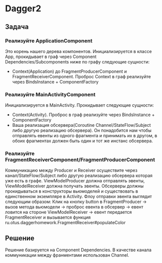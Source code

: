 # Dagger2

## Задача

### Реализуйте ApplicationComponent
Это корень нашего дерева компонентов. Инициализируется в классе App, прокидывает в граф через Component Dependencies/Subcomponents ниже по графу следующие сущности:
- Context(Application) до FragmentProducerComponent и FragmentReceiverComponent. 
Проброс Context в граф реализуйте через BindsInstance + ComponentFactory

### Реализуйте MainActivityComponent
Инициализируется в MainActivity. Прокидывает следующие сущности:
- Context(Activity). Проброс в граф реализуйте через BindsInstance + ComponentFactory
- Ваша реализация обсервера(Coroutine Channel/StateFlow/Subject либо другую реализацию обсервера). Он понадобится нам чтобы отправлять евенты из одного фрагмента и принимать их в другом, в обоих фрагментах должен быть один и тот же инстанс обсервера.

### Реализуйте FragmentReceiverComponent/FragmentProducerComponent
Коммуникацию между Producer и Receiver осуществите через канал/StateFlow/Subject либо другую реализацию обсервера которая уже есть в графе. ViewModelProducer должна отправлять эвенты, ViewModelReceiver должна получать эвенты. Обсерверы должны прокидываться в конструкторы вьюмоделей и существовать в единственном экземпляре в Activity.
Флоу отправки эвента выглядит следующим образом:
Клик на кнопку button в FragmentProducer -> вызов метода вьюмодели -> проброс евента в обсервер -> евент ловится на стороне ViewModelReceiver -> евент передается FragmentReceiver и вызывается функция ru.otus.daggerhomework.FragmentReceiver#populateColor

## Решение

Решение базируется на Component Dependencies.
В качестве канала коммуникации между франментами использован Channel. 